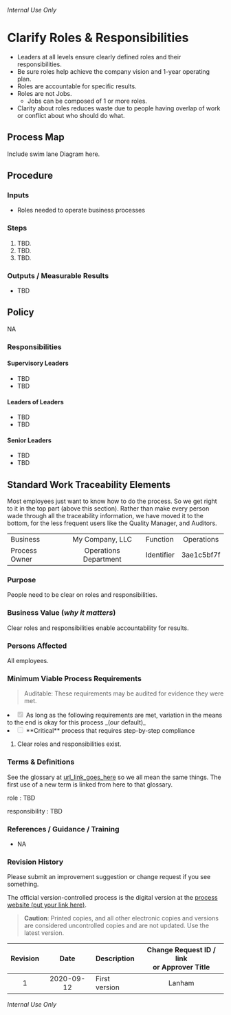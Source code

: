 _Internal Use Only_

# Clarify Roles & Responsibilities

* Leaders at all levels ensure clearly defined roles and their responsibilities.
* Be sure roles help achieve the company vision and 1-year operating plan.
* Roles are accountable for specific results.
* Roles are not Jobs.
    - Jobs can be composed of 1 or more roles.
* Clarity about roles reduces waste due to people having overlap of work or conflict about who should do what.


## Process Map
Include swim lane Diagram here.

## Procedure

### Inputs
* Roles needed to operate business processes

### Steps
1. TBD.
1. TBD.
1. TBD.

### Outputs / Measurable Results
* TBD

## Policy
NA

### Responsibilities

#### Supervisory Leaders
* TBD
* TBD

#### Leaders of Leaders
* TBD
* TBD

#### Senior Leaders
* TBD
* TBD

## Standard Work Traceability Elements
Most employees just want to know how to do the process. 
So we get right to it in the top part (above this section).
Rather than make every person wade through all the traceability information, we have moved it to the bottom, for the less frequent users like the Quality Manager, and Auditors.

|  |  |  |  |
|:---------|:---------------:|:---------|:----------:|
| Business | My Company, LLC | Function | Operations |
| Process Owner | Operations Department | Identifier | 3ae1c5bf7f |

<!-- Copy the title to inside the quotes on line 10 of create_id.py and run python create_id.py in terminal. Copy the short ID to the identifier field in the preceding table. -->

### Purpose
People need to be clear on roles and responsibilities.

### Business Value (_why it matters_)
Clear roles and responsibilities enable accountability for results.

### Persons Affected
All employees.

### Minimum Viable Process Requirements
>Auditable: These requirements may be audited for evidence they were met.

<li><input type="checkbox" checked disabled> As long as the following requirements are met, variation in the means to the end is okay for this process _(our default)_</li>
<li><input type="checkbox" disabled> **Critical** process that requires step-by-step compliance</li>

1. Clear roles and responsibilities exist.

### Terms & Definitions
See the glossary at [url_link_goes_here](https://google.com) so we all mean the same things. 
The first use of a new term is linked from here to that glossary.

role
:   TBD

responsibility
:   TBD

### References / Guidance / Training
* NA

### Revision History
Please submit an improvement suggestion or change request if you see something.

The official version-controlled process is the digital version at the [process website (put your link here)](https://google.com). 

>**Caution**: Printed copies, and all other electronic copies and versions are considered uncontrolled copies and are not updated. Use the latest version.

| Revision | Date | Description | Change Request ID / link </br> or Approver Title |
|:----:|:---------:|:----------------------|:------:|
| 1 | 2020-09-12 | First version | Lanham |

_Internal Use Only_


